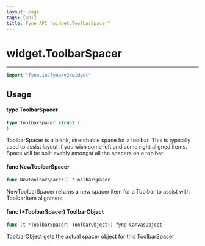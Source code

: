 ```yaml
---
layout: page
tags: [api]
title: Fyne API "widget.ToolbarSpacer"
---
```


# widget.ToolbarSpacer
---
```go
import "fyne.io/fyne/v2/widget"
```

## Usage

#### type ToolbarSpacer

```go
type ToolbarSpacer struct {
}
```

ToolbarSpacer is a blank, stretchable space for a toolbar. This is typically used to assist layout if you wish some left and some right aligned items. Space will be split evebly amongst all the spacers on a toolbar.

#### func  NewToolbarSpacer

```go
func NewToolbarSpacer() *ToolbarSpacer
```
NewToolbarSpacer returns a new spacer item for a Toolbar to assist with ToolbarItem alignment

#### func (*ToolbarSpacer) ToolbarObject

```go
func (t *ToolbarSpacer) ToolbarObject() fyne.CanvasObject
```
ToolbarObject gets the actual spacer object for this ToolbarSpacer

